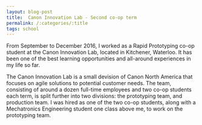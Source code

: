 ```yaml
---
layout: blog-post
title:  Canon Innovation Lab - Second co-op term
permalink: /:categories/:title
tags: school 
---
```

From September to December 2016, I worked as a Rapid Prototyping co-op student at the Canon Innovation Lab, located in Kitchener, Waterloo. It has been one of the best learning opportunities and all-around experiences in my life so far.

The Canon Innovation Lab is a small devision of Canon North America that focuses on agile solutions to potential customer needs. The team, consisting of around a dozen full-time employees and two co-op students each term, is split further into two divisions: the prototyping team, and production team. I was hired as one of the two co-op students, along with a Mechatronics Engineering student one class above me, to work on the prototyping team. 
